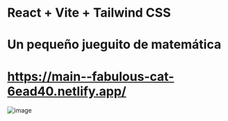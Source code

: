 # React + Vite  + Tailwind CSS 
# Un pequeño jueguito de matemática 
# https://main--fabulous-cat-6ead40.netlify.app/


![image](https://github.com/R0LM0/app-mate/assets/42628146/ef326b1a-9d53-46ee-81dc-1af29077ef4e)
